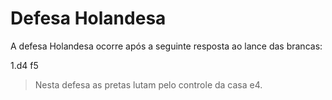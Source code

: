 # Defesa Holandesa

A defesa Holandesa ocorre após a seguinte resposta ao lance das brancas:

1.d4 f5



> Nesta defesa as pretas lutam pelo controle da casa e4.
